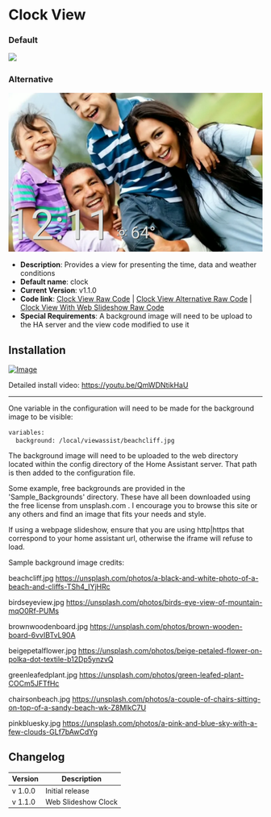 # Clock View

### Default
![](./clockview.png)
### Alternative
![](./clockaltview.png)
* **Description**: Provides a view for presenting the time, data and weather conditions
* **Default name**:  clock
* **Current Version**: v1.1.0
* **Code link**:  [Clock View Raw Code](https://raw.githubusercontent.com/dinki/View-Assist/main/View%20Assist%20dashboard%20and%20views/views/clock/clock.yaml) | [Clock View Alternative Raw Code](https://raw.githubusercontent.com/dinki/View-Assist/refs/heads/main/View%20Assist%20dashboard%20and%20views/views/clock/clockalt.yaml) | [Clock View With Web Slideshow Raw Code](https://raw.githubusercontent.com/dinki/View-Assist/refs/heads/main/View%20Assist%20dashboard%20and%20views/views/clock/clockwebpage.yaml)
* **Special Requirements**: A background image will need to be upload to the HA server and the view code modified to use it

## Installation 

[![Image](https://img.youtube.com/vi/W3wbLjF1n_o/mqdefault.jpg)](https://www.youtube.com/watch?v=W3wbLjF1n_o)

Detailed install video:  https://youtu.be/QmWDNtikHaU



---
One variable in the configuration will need to be made for the background image to be visible:

```
variables:
  background: /local/viewassist/beachcliff.jpg
```
The background image will need to be uploaded to the web directory located within the config directory of the Home Assistant server.  That path is then added to the configuration file.

Some example, free backgrounds are provided in the 'Sample_Backgrounds' directory.  These have all been downloaded using the free license from unsplash.com .  I encourage you to browse this site or any others and find an image that fits your needs and style.

If using a webpage slideshow, ensure that you are using http|https that correspond to your home assistant url, otherwise the iframe will refuse to load.

Sample background image credits:

beachcliff.jpg
https://unsplash.com/photos/a-black-and-white-photo-of-a-beach-and-cliffs-TSh4_IYjHRc

birdseyeview.jpg
https://unsplash.com/photos/birds-eye-view-of-mountain-mqO0Rf-PUMs

brownwoodenboard.jpg
https://unsplash.com/photos/brown-wooden-board-6vvIBTvL90A

beigepetalflower.jpg
https://unsplash.com/photos/beige-petaled-flower-on-polka-dot-textile-b12Dp5ynzvQ

greenleafedplant.jpg
https://unsplash.com/photos/green-leafed-plant-COCm5JFTfHc

chairsonbeach.jpg
https://unsplash.com/photos/a-couple-of-chairs-sitting-on-top-of-a-sandy-beach-wk-Z8MlkC7U

pinkbluesky.jpg
https://unsplash.com/photos/a-pink-and-blue-sky-with-a-few-clouds-GLf7bAwCdYg

## Changelog

| Version | Description |
| ------- | ----------- |
| v 1.0.0 | Initial release |
| v 1.1.0 | Web Slideshow Clock |


